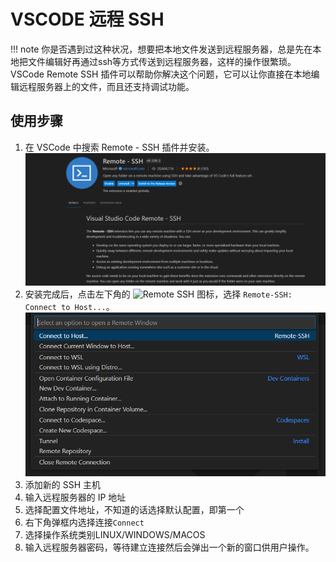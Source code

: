 # VSCODE 远程 SSH
!!! note
    你是否遇到过这种状况，想要把本地文件发送到远程服务器，总是先在本地把文件编辑好再通过ssh等方式传送到远程服务器，这样的操作很繁琐。VSCode Remote SSH 插件可以帮助你解决这个问题，它可以让你直接在本地编辑远程服务器上的文件，而且还支持调试功能。

## 使用步骤
1. 在 VSCode 中搜索 Remote - SSH 插件并安装。
![remote-ssh](remote-ssh.png)
2. 安装完成后，点击左下角的 ![Remote SSH](https://img.shields.io/badge/Remote%20SSH-插件-blue) 图标，选择 `Remote-SSH: Connect to Host...`。
![host](host.png)
3. 添加新的 SSH 主机
4. 输入远程服务器的 IP 地址
5. 选择配置文件地址，不知道的话选择默认配置，即第一个
6. 右下角弹框内选择连接`Connect`
7. 选择操作系统类别LINUX/WINDOWS/MACOS
8. 输入远程服务器密码，等待建立连接然后会弹出一个新的窗口供用户操作。
